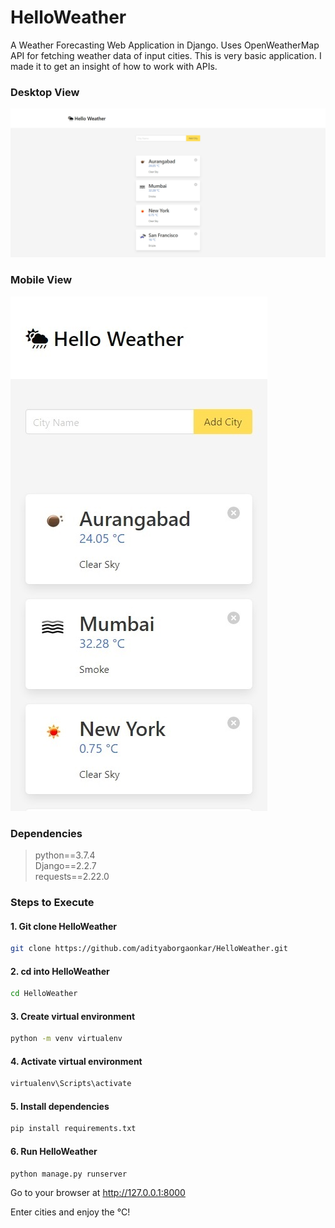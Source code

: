 # HelloWeather

 A Weather Forecasting Web Application in Django. Uses OpenWeatherMap API for fetching weather data of input cities. This is very basic application. I made it to get an insight of how to work with APIs.

### Desktop View
![PredictMyStock Homepage](helloweather-desktop.jpg)

### Mobile View
![PredictMyStock Homepage](helloweather-mobile.jpg)

### Dependencies
>python==3.7.4  
Django==2.2.7    
requests==2.22.0   


### Steps to Execute 
#### 1. Git clone HelloWeather 
```bash
git clone https://github.com/adityaborgaonkar/HelloWeather.git
```
#### 2. cd into HelloWeather 
```bash
cd HelloWeather
```
#### 3. Create virtual environment 
```bash
python -m venv virtualenv
```
#### 4. Activate virtual environment 
```bash
virtualenv\Scripts\activate
```
#### 5. Install dependencies
```bash
pip install requirements.txt
```
#### 6. Run HelloWeather 
```bash
python manage.py runserver
```
Go to your browser at http://127.0.0.1:8000

Enter cities and enjoy the °C!






